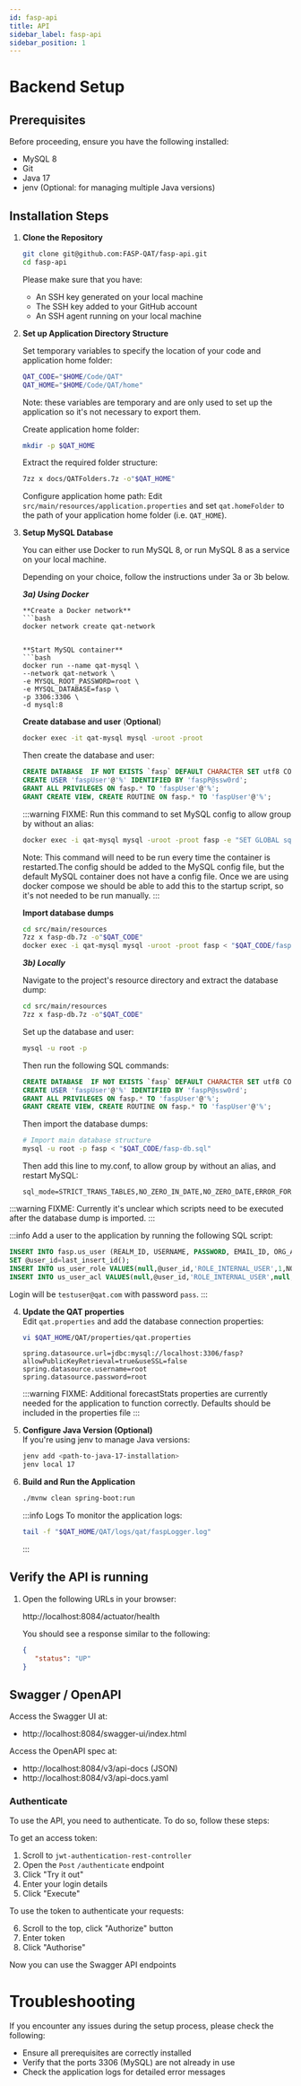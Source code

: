 ```yaml
---
id: fasp-api
title: API
sidebar_label: fasp-api
sidebar_position: 1
---
```


# Backend Setup

## Prerequisites
Before proceeding, ensure you have the following installed:
- MySQL 8
- Git
- Java 17
- jenv (Optional: for managing multiple Java versions)

## Installation Steps

1. **Clone the Repository**
   ```bash
   git clone git@github.com:FASP-QAT/fasp-api.git
   cd fasp-api
   ```

   Please make sure that you have:
    - An SSH key generated on your local machine
    - The SSH key added to your GitHub account
    - An SSH agent running on your local machine

2. **Set up Application Directory Structure**  

   Set temporary variables to specify the location of your code and application home folder:

   ```bash
   QAT_CODE="$HOME/Code/QAT"
   QAT_HOME="$HOME/Code/QAT/home"
   ```

   Note: these variables are temporary and are only used to set up the application
   so it's not necessary to export them.

   Create application home folder:
   ```bash
   mkdir -p $QAT_HOME
   ```

   Extract the required folder structure:
   ```bash
   7zz x docs/QATFolders.7z -o"$QAT_HOME"
   ```

   Configure application home path:
   Edit `src/main/resources/application.properties` and set `qat.homeFolder` to the path of your application home folder (i.e. `QAT_HOME`).


3. **Setup MySQL Database**

   You can either use Docker to run MySQL 8, or run MySQL 8 as a service on your local machine.

   Depending on your choice, follow the instructions under 3a or 3b below.

   ***3a) Using Docker***

       **Create a Docker network**
       ```bash
       docker network create qat-network
      ```

      **Start MySQL container**
      ```bash
      docker run --name qat-mysql \
      --network qat-network \
      -e MYSQL_ROOT_PASSWORD=root \
      -e MYSQL_DATABASE=fasp \
      -p 3306:3306 \
      -d mysql:8
      ```

      **Create database and user** (__Optional__)
      ```bash
      docker exec -it qat-mysql mysql -uroot -proot
      ```
      Then create the database and user:
      ```sql
      CREATE DATABASE  IF NOT EXISTS `fasp` DEFAULT CHARACTER SET utf8 COLLATE utf8_bin;
      CREATE USER 'faspUser'@'%' IDENTIFIED BY 'faspP@ssw0rd';
      GRANT ALL PRIVILEGES ON fasp.* TO 'faspUser'@'%';
      GRANT CREATE VIEW, CREATE ROUTINE ON fasp.* TO 'faspUser'@'%';
      ```

      :::warning FIXME:
      Run this command to set MySQL config to allow group by without an alias:
      ```bash
      docker exec -i qat-mysql mysql -uroot -proot fasp -e "SET GLOBAL sql_mode=(SELECT REPLACE(@@sql_mode,'ONLY_FULL_GROUP_BY',''));"
      ```
      Note: This command will need to be run every time the container is restarted.The config should be added to the MySQL config file, but the default MySQL container does not have a config file. Once we are using docker compose we should be able to add this to the startup script, so it's not needed to be run manually.
      :::

      **Import database dumps**
      ```bash
      cd src/main/resources
      7zz x fasp-db.7z -o"$QAT_CODE"
      docker exec -i qat-mysql mysql -uroot -proot fasp < "$QAT_CODE/fasp-db.sql"
      ```

   ***3b) Locally***

      Navigate to the project's resource directory and extract the database dump:
      ```bash
      cd src/main/resources
      7zz x fasp-db.7z -o"$QAT_CODE"
      ```

      Set up the database and user:
      ```bash
      mysql -u root -p
      ```
      Then run the following SQL commands:
      ```sql
      CREATE DATABASE  IF NOT EXISTS `fasp` DEFAULT CHARACTER SET utf8 COLLATE utf8_bin;
      CREATE USER 'faspUser'@'%' IDENTIFIED BY 'faspP@ssw0rd';
      GRANT ALL PRIVILEGES ON fasp.* TO 'faspUser'@'%';
      GRANT CREATE VIEW, CREATE ROUTINE ON fasp.* TO 'faspUser'@'%';
      ```

      Then import the database dumps:
      ```bash
      # Import main database structure
      mysql -u root -p fasp < "$QAT_CODE/fasp-db.sql"
      ```

      Then add this line to my.conf, to allow group by without an alias, and restart MySQL:
      ```
      sql_mode=STRICT_TRANS_TABLES,NO_ZERO_IN_DATE,NO_ZERO_DATE,ERROR_FOR_DIVISION_BY_ZERO,NO_ENGINE_SUBSTITUTION
      ```

:::warning FIXME: 
Currently it's unclear which scripts need to be executed after the database dump is imported.
:::

:::info 
Add a user to the application by running the following SQL script:
```sql
INSERT INTO fasp.us_user (REALM_ID, USERNAME, PASSWORD, EMAIL_ID, ORG_AND_COUNTRY, LANGUAGE_ID, ACTIVE, FAILED_ATTEMPTS, EXPIRES_ON, SYNC_EXPIRES_ON, LAST_LOGIN_DATE, CREATED_BY, CREATED_DATE, LAST_MODIFIED_BY, LAST_MODIFIED_DATE, AGREEMENT_ACCEPTED, DEFAULT_MODULE_ID, DEFAULT_THEME_ID, SHOW_DECIMALS) VALUES ('1', 'Test User', "$2a$10$wk103RbWjloLY4iuWATn0.0ifqnXfAKGpKM/NaeoWgGMwh8CeaCia", 'testuser@qat.com', 'Altius', '1', '1', '0', NOW(), '2024-11-26 11:15:22', '2024-11-26 11:15:22', '1', '2020-02-12 12:00:00', '1', '2024-11-20 08:44:46', '1', '2', '1', '0');
SET @user_id=last_insert_id();
INSERT INTO us_user_role VALUES(null,@user_id,'ROLE_INTERNAL_USER',1,NOW(),1,NOW());
INSERT INTO us_user_acl VALUES(null,@user_id,'ROLE_INTERNAL_USER',null,null,null,null,1,NOW(),1,NOW());
```

Login will be `testuser@qat.com` with password `pass`.
:::

4. **Update the QAT properties**  
   Edit `qat.properties` and add the database connection properties:

   ```bash
   vi $QAT_HOME/QAT/properties/qat.properties
   ```

   ```properties
   spring.datasource.url=jdbc:mysql://localhost:3306/fasp?allowPublicKeyRetrieval=true&useSSL=false
   spring.datasource.username=root
   spring.datasource.password=root
   ```

   :::warning FIXME: 
   Additional forecastStats properties are currently needed for the application to function correctly. Defaults should be included in the properties file
   :::

5. **Configure Java Version (Optional)**  
   If you're using jenv to manage Java versions:
   ```bash
   jenv add <path-to-java-17-installation>
   jenv local 17
   ```

6. **Build and Run the Application**
   ```bash
   ./mvnw clean spring-boot:run
   ```

   :::info Logs
   To monitor the application logs:
   ```bash
   tail -f "$QAT_HOME/QAT/logs/qat/faspLogger.log"
   ```
   :::

## Verify the API is running

1. Open the following URLs in your browser:

   http://localhost:8084/actuator/health

   You should see a response similar to the following:

   ```json
   {
      "status": "UP"
   }
   ```

## Swagger / OpenAPI

Access the Swagger UI at:

* http://localhost:8084/swagger-ui/index.html

Access the OpenAPI spec at:

* http://localhost:8084/v3/api-docs (JSON)
* http://localhost:8084/v3/api-docs.yaml

### Authenticate

To use the API, you need to authenticate. To do so, follow these steps:

To get an access token:

1. Scroll to `jwt-authentication-rest-controller`
2. Open the `Post` `/authenticate` endpoint
3. Click "Try it out"
4. Enter your login details
5. Click "Execute"

To use the token to authenticate your requests:

6. Scroll to the top, click "Authorize" button
7. Enter token
8. Click "Authorise"

Now you can use the Swagger API endpoints

# Troubleshooting

If you encounter any issues during the setup process, please check the following:
- Ensure all prerequisites are correctly installed
- Verify that the ports 3306 (MySQL) are not already in use
- Check the application logs for detailed error messages